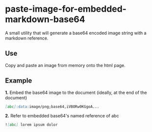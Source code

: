 # paste-image-for-embedded-markdown-base64

A small utility that will generate a base64 encoded image string with a markdown reference.

## Use

Copy and paste an image from memory onto the html page.

## Example

**1.** Embed the base64 image to the document (ideally, at the end of the document)
```markdown
[abc]:data:image/png;base64,iVBORw0KGgoA...
```

**2.** Refer to embedded base64's named reference of abc
```markdown
![abc] lorem ipsum dolor
```
